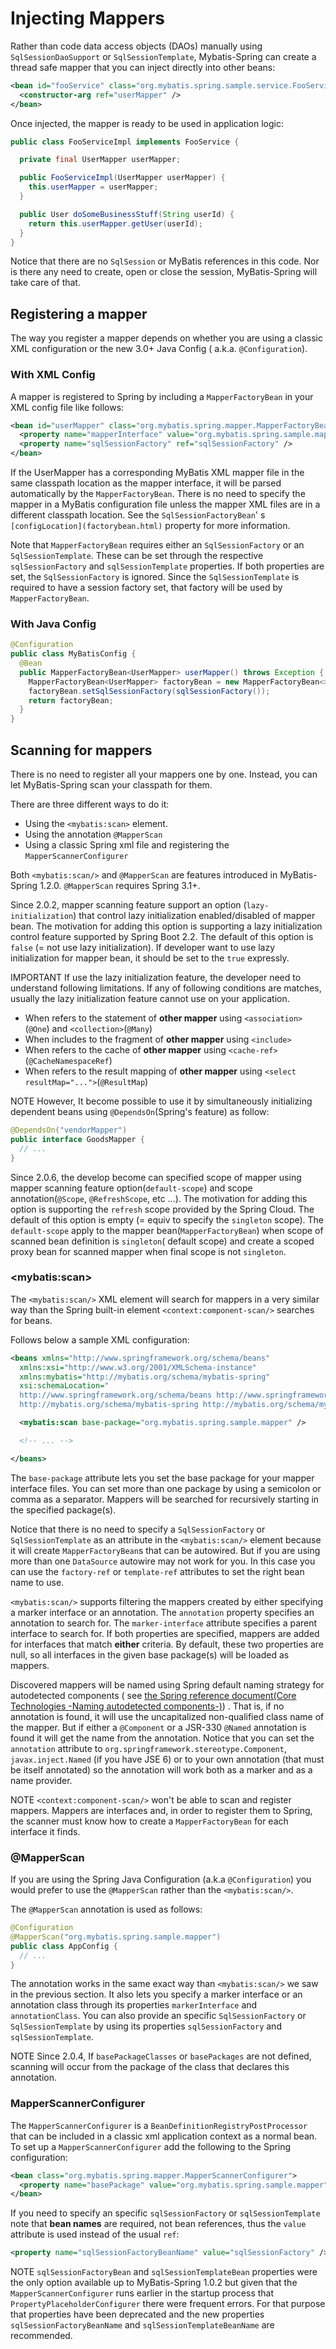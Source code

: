 <a name="Injecting_Mappers"></a>

# Injecting Mappers

Rather than code data access objects (DAOs) manually using `SqlSessionDaoSupport` or `SqlSessionTemplate`,
Mybatis-Spring can create a thread safe mapper that you can inject directly into other beans:

```xml
<bean id="fooService" class="org.mybatis.spring.sample.service.FooServiceImpl">
  <constructor-arg ref="userMapper" />
</bean>
```

Once injected, the mapper is ready to be used in application logic:

```java
public class FooServiceImpl implements FooService {

  private final UserMapper userMapper;

  public FooServiceImpl(UserMapper userMapper) {
    this.userMapper = userMapper;
  }

  public User doSomeBusinessStuff(String userId) {
    return this.userMapper.getUser(userId);
  }
}
```

Notice that there are no `SqlSession` or MyBatis references in this code. Nor is there any need to create, open or close
the session, MyBatis-Spring will take care of that.

<a name="register"></a>

## Registering a mapper

The way you register a mapper depends on whether you are using a classic XML configuration or the new 3.0+ Java Config (
a.k.a. `@Configuration`).

### With XML Config

A mapper is registered to Spring by including a `MapperFactoryBean` in your XML config file like follows:

```xml
<bean id="userMapper" class="org.mybatis.spring.mapper.MapperFactoryBean">
  <property name="mapperInterface" value="org.mybatis.spring.sample.mapper.UserMapper" />
  <property name="sqlSessionFactory" ref="sqlSessionFactory" />
</bean>
```

If the UserMapper has a corresponding MyBatis XML mapper file in the same classpath location as the mapper interface, it
will be parsed automatically by the `MapperFactoryBean`. There is no need to specify the mapper in a MyBatis
configuration file unless the mapper XML files are in a different classpath location. See the `SqlSessionFactoryBean`'
s `[configLocation](factorybean.html)` property for more information.

Note that `MapperFactoryBean` requires either an `SqlSessionFactory` or an `SqlSessionTemplate`. These can be set
through the respective `sqlSessionFactory` and `sqlSessionTemplate` properties. If both properties are set,
the `SqlSessionFactory` is ignored. Since the `SqlSessionTemplate` is required to have a session factory set, that
factory will be used by `MapperFactoryBean`.

### With Java Config

```java
@Configuration
public class MyBatisConfig {
  @Bean
  public MapperFactoryBean<UserMapper> userMapper() throws Exception {
    MapperFactoryBean<UserMapper> factoryBean = new MapperFactoryBean<>(UserMapper.class);
    factoryBean.setSqlSessionFactory(sqlSessionFactory());
    return factoryBean;
  }
}
```

<a name="scan"></a>

## Scanning for mappers

There is no need to register all your mappers one by one. Instead, you can let MyBatis-Spring scan your classpath for
them.

There are three different ways to do it:

* Using the `<mybatis:scan>` element.
* Using the annotation `@MapperScan`
* Using a classic Spring xml file and registering the `MapperScannerConfigurer`

Both `<mybatis:scan/>` and `@MapperScan` are features introduced in MyBatis-Spring 1.2.0. `@MapperScan` requires Spring
3.1+.

Since 2.0.2, mapper scanning feature support an option (`lazy-initialization`) that control lazy initialization
enabled/disabled of mapper bean. The motivation for adding this option is supporting a lazy initialization control
feature supported by Spring Boot 2.2. The default of this option is `false` (= not use lazy initialization). If
developer want to use lazy initialization for mapper bean, it should be set to the `true` expressly.

<span class="label important">IMPORTANT</span>
If use the lazy initialization feature, the developer need to understand following limitations. If any of following
conditions are matches, usually the lazy initialization feature cannot use on your application.

* When refers to the statement of **other mapper** using `<association>`(`@One`) and `<collection>`(`@Many`)
* When includes to the fragment of **other mapper** using `<include>`
* When refers to the cache of **other mapper** using `<cache-ref>`(`@CacheNamespaceRef`)
* When refers to the result mapping of **other mapper** using `<select resultMap="...">`(`@ResultMap`)

<span class="label important">NOTE</span>
However, It become possible to use it by simultaneously initializing dependent beans using `@DependsOn`(Spring's
feature) as follow:

```java
@DependsOn("vendorMapper")
public interface GoodsMapper {
  // ...
}
```

Since 2.0.6, the develop become can specified scope of mapper using mapper scanning feature option(`default-scope`) and
scope annotation(`@Scope`, `@RefreshScope`, etc ...). The motivation for adding this option is supporting the `refresh`
scope provided by the Spring Cloud. The default of this option is empty (= equiv to specify the `singleton` scope).
The `default-scope` apply to the mapper bean(`MapperFactoryBean`) when scope of scanned bean definition is `singleton`(
default scope) and create a scoped proxy bean for scanned mapper when final scope is not `singleton`.

### \<mybatis:scan\>

The `<mybatis:scan/>` XML element will search for mappers in a very similar way than the Spring built-in
element `<context:component-scan/>` searches for beans.

Follows below a sample XML configuration:

```xml
<beans xmlns="http://www.springframework.org/schema/beans"
  xmlns:xsi="http://www.w3.org/2001/XMLSchema-instance"
  xmlns:mybatis="http://mybatis.org/schema/mybatis-spring"
  xsi:schemaLocation="
  http://www.springframework.org/schema/beans http://www.springframework.org/schema/beans/spring-beans.xsd
  http://mybatis.org/schema/mybatis-spring http://mybatis.org/schema/mybatis-spring.xsd">

  <mybatis:scan base-package="org.mybatis.spring.sample.mapper" />

  <!-- ... -->

</beans>
```

The `base-package` attribute lets you set the base package for your mapper interface files. You can set more than one
package by using a semicolon or comma as a separator. Mappers will be searched for recursively starting in the specified
package(s).

Notice that there is no need to specify a `SqlSessionFactory` or `SqlSessionTemplate` as an attribute in
the `<mybatis:scan/>` element because it will create `MapperFactoryBean`s that can be autowired. But if you are using
more than one `DataSource` autowire may not work for you. In this case you can use the `factory-ref` or `template-ref`
attributes to set the right bean name to use.

`<mybatis:scan/>` supports filtering the mappers created by either specifying a marker interface or an annotation.
The `annotation` property specifies an annotation to search for. The `marker-interface` attribute specifies a parent
interface to search for. If both properties are specified, mappers are added for interfaces that match **either**
criteria. By default, these two properties are null, so all interfaces in the given base package(s) will be loaded as
mappers.

Discovered mappers will be named using Spring default naming strategy for autodetected components (
see [the Spring reference document(Core Technologies -Naming autodetected components-)](https://docs.spring.io/spring/docs/current/spring-framework-reference/core.html#beans-scanning-name-generator))
. That is, if no annotation is found, it will use the uncapitalized non-qualified class name of the mapper. But if
either a `@Component` or a JSR-330 `@Named` annotation is found it will get the name from the annotation. Notice that
you can set the `annotation` attribute to `org.springframework.stereotype.Component`, `javax.inject.Named` (if you have
JSE 6) or to your own annotation (that must be itself annotated) so the annotation will work both as a marker and as a
name provider.

<span class="label important">NOTE</span>
`<context:component-scan/>` won't be able to scan and register mappers. Mappers are interfaces and, in order to register
them to Spring, the scanner must know how to create a `MapperFactoryBean` for each interface it finds.

### @MapperScan

If you are using the Spring Java Configuration (a.k.a `@Configuration`) you would prefer to use the `@MapperScan` rather
than the `<mybatis:scan/>`.

The `@MapperScan` annotation is used as follows:

```java
@Configuration
@MapperScan("org.mybatis.spring.sample.mapper")
public class AppConfig {
  // ...
}
```

The annotation works in the same exact way than `<mybatis:scan/>` we saw in the previous section. It also lets you
specify a marker interface or an annotation class through its properties `markerInterface` and `annotationClass`. You
can also provide an specific `SqlSessionFactory` or `SqlSessionTemplate` by using its properties `sqlSessionFactory`
and `sqlSessionTemplate`.

<span class="label important">NOTE</span>
Since 2.0.4, If `basePackageClasses` or `basePackages` are not defined, scanning will occur from the package of the
class that declares this annotation.

### MapperScannerConfigurer

The `MapperScannerConfigurer` is a `BeanDefinitionRegistryPostProcessor` that can be included in a classic xml
application context as a normal bean. To set up a `MapperScannerConfigurer` add the following to the Spring
configuration:

```xml
<bean class="org.mybatis.spring.mapper.MapperScannerConfigurer">
  <property name="basePackage" value="org.mybatis.spring.sample.mapper" />
</bean>
```

If you need to specify an specific `sqlSessionFactory` or `sqlSessionTemplate` note that **bean names** are required,
not bean references, thus the `value` attribute is used instead of the usual `ref`:

```xml
<property name="sqlSessionFactoryBeanName" value="sqlSessionFactory" />
```

<span class="label important">NOTE</span>
`sqlSessionFactoryBean` and `sqlSessionTemplateBean` properties were the only option available up to MyBatis-Spring
1.0.2 but given that the `MapperScannerConfigurer` runs earlier in the startup process
that `PropertyPlaceholderConfigurer` there were frequent errors. For that purpose that properties have been deprecated
and the new properties `sqlSessionFactoryBeanName` and `sqlSessionTemplateBeanName` are recommended.
